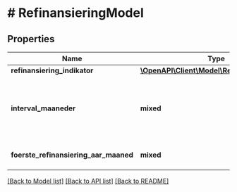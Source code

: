 # # RefinansieringModel

## Properties

Name | Type | Description | Notes
------------ | ------------- | ------------- | -------------
**refinansiering_indikator** | [**\OpenAPI\Client\Model\RefinansieringEnum**](RefinansieringEnum.md) |  |
**interval_maaneder** | **mixed** | Angiver normal intervallet i maaneder hvorefter refinansiering foretages. | [optional]
**foerste_refinansiering_aar_maaned** | **mixed** | Første refinansiering år måned | [optional]

[[Back to Model list]](../../README.md#models) [[Back to API list]](../../README.md#endpoints) [[Back to README]](../../README.md)
